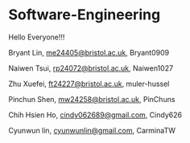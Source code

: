 # Software-Engineering

Hello Everyone!!!

Bryant Lin, me24405@bristol.ac.uk, Bryant0909

Naiwen Tsui, rp24072@bristol.ac.uk, Naiwen1027

Zhu Xuefei, ft24227@bristol.ac.uk, muler-hussel

Pinchun Shen, mw24258@bristol.ac.uk, PinChuns

Chih Hsien Ho, cindy062689@gmail.com, Cindy626

Cyunwun lin, cyunwunlin@gmail.com, CarminaTW


